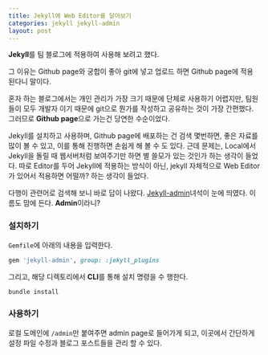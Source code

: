 ```yaml
---
title: Jekyll에 Web Editor를 달아보기
categories: jekyll jekyll-admin
layout: post
---
```


**Jekyll**를 팀 블로그에 적용하여 사용해 보려고 했다. 

그 이유는 Github page와 궁합이 좋아 git에 넣고 업로드 하면 Github page에 적용 된다니 말이다.

혼자 하는 블로그에서는 개인 관리가 가장 크기 때문에 단체로 사용하기 어렵지만, 팀원들이 모두 개발자 이기 때문에 git으로 뭔가를 작성하고 공유하는 것이 가장 간편했다. 그러므로 **Github page**으로 가는건 당연한 수순이었다.

Jekyll를 설치하고 사용하며, Github page에 배포하는 건 검색 몇번하면, 좋은 자료를 많이 볼 수 있고, 이를 통해 진행하면 손쉽게 해 볼 수 도 있다. 근데 문제는, Local에서 Jekyll을 돌릴 때 웹서버처럼 보여주기만 하면 별 쓸모가 있는 것인가 하는 생각이 들었다. 따로 Editor를 두어 Jekyll에 적용하는 방식이 아닌, jekyll 자체적으로 Web Editor가 있어서 적용하면 어떨까? 하는 생각이 들었다.

다행이 관련어로 검색해 보니 바로 답이 나왔다. [Jekyll-admin](https://github.com/jekyll/jekyll-admin)녀석이 눈에 띄였다. 이름도 맘에 든다. **Admin**이라니?

### 설치하기
`Gemfile`에 아래의 내용을 입력한다.
```ruby
gem 'jekyll-admin', group: :jekyll_plugins
```
그리고, 해당 디렉토리에서 **CLI**를 통해 설치 명령을 수 행한다.
```bash
bundle install
```
### 사용하기
로컬 도메인에 `/admin`만 붙여주면 admin page로 들어가게 되고, 이곳에서 간단하게 설정 파일 수정과 블로그 포스트들을 관리 할 수 있다.